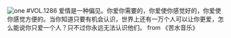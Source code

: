 ![one](http://image.wufazhuce.com/FlkBLKu7ps0Sf8A3B2pdZ8zc-943)
#VOL.1286
爱情是一种偏见。你爱你需要的，你爱使你感觉好的，你爱使你感觉方便的。当你知道只要有机会认识，世界上还有一万个人可以让你更爱，怎么能说你只爱一个人？只不过你永远无法认识他们。 from 《苦水音乐》